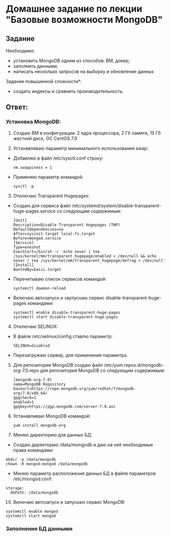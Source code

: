 # Домашнее задание по лекции "Базовые возможности MongoDB"

## Задание

Необходимо:
- установить MongoDB одним из способов: ВМ, докер;
- заполнить данными;
- написать несколько запросов на выборку и обновление данных

Задание повышенной сложности*:
- создать индексы и сравнить производительность.

## Ответ:

### Установка MongoDB:

1. Создаю ВМ в конфигурации: 2 ядра процессора, 2 Гб памяти, 15 Гб жесткий диск, ОС CentOS 7.9

2. Устанавливаю параметр минимального использования swap:
  * Добавляю в файл /etc/sysctl.conf строку:
     ```
     vm.swappiness = 1
     ```
  * Применяю параметр командой:
    ```
    sysctl -p
    ```

3. Отключаю Transparent Hugepages:
  * Создаю для сервиса файл /etc/systemd/system/disable-transparent-huge-pages.service со следующим содержимым:
     ```
     [Unit]
     Description=Disable Transparent Hugepages (THP)
     DefaultDependencies=no
     After=sysinit.target local-fs.target
     Before=mongod.service
     [Service]
     Type=oneshot
     ExecStart=/bin/sh -c 'echo never | tee /sys/kernel/mm/transparent_hugepage/enabled > /dev/null && echo never | tee /sys/kernel/mm/transparent_hugepage/defrag > /dev/null'
     [Install]
     WantedBy=basic.target
     ```
  * Перечитываю список сервисов командой:
    ```
    systemctl daemon-reload
    ```
  * Включаю автозапуск и заупускаю сервис disable-transparent-huge-pages командами:
    ```
    systemctl enable disable-transparent-huge-pages
    systemctl start disable-transparent-huge-pages
    ```

4. Отключаю SELINUX:
  * В файле /etc/selinux/config ставлю параметр:
    ```
    SELINUX=disabled
    ```
  * Перезагружаю сервер, для применения параметра.

5. Для репозитория MongoDB создаю файл /etc/yum.repos.d/mongodb-org-7.0.repo для репозитория MongoDB со следующим содержимым:
   ```
   [mongodb-org-7.0]
   name=MongoDB Repository
   baseurl=https://repo.mongodb.org/yum/redhat/7/mongodb-org/7.0/x86_64/
   gpgcheck=1
   enabled=1
   gpgkey=https://pgp.mongodb.com/server-7.0.asc
   ```

6. Устанавливаю MongoDB командой:
   ```
   yum install mongodb-org
   ```

7. Меняю директорию для данных БД:
  * Создаю директорию /data/mongodb и даю на неё необходимые права командами:
   ```
   mkdir -p /data/mongodb
   chown -R mongod:mongod /data/mongodb
   ```
  * Меняю параметр расположения данных БД в файле параметров /etc/mongod.conf:
   ```
   storage:
     dbPath: /data/mongodb
   ```

10. Включаю автозапуск и запускаю сервис MongoDB:
   ```
   systemctl enable mongod
   systemctl start mongod
   ```

### Заполнение БД данными
